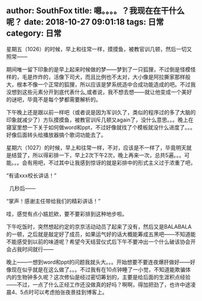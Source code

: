 author: SouthFox
title: 嗯。。。。？我现在在干什么呢？
date: 2018-10-27 09:01:18
tags: 日常
category: 日常
---

星期五（1026）的时候，早上和往常一样，摸摸鱼，被教官训几顿，然后一切又照常——

期间唯一留下印象的是早上起来时候做的梦&mdash;&mdash;梦到了一只狐狸，不过倒是怪模怪样的，毛是炸炸的，活像下司犬，而且比例也不太对，大小像是阿拉撕家那样般大，根本不像一个正常的狐狸，所以应该是梦系统造中合成功能造成的吧。不过我没想到这些元素分开到底代表什么,或者说，我不想去想&mdash;&mdash;就让他变成一个美好的谜吧，毕竟不是每个梦都需要解析的。

<!--more-->

下午晚上还是跟以前一样吧（或者说是因为军训久了，类似的程序过的多了大脑的印象就减少了）方队摸摸鱼，被教官训斥几顿又again了，没什么意思。。。晚上在寝室里想一下关于如何做word和ppt，不过好像就找了个模板就没什么进度了。。。好像后面转头给播放器搞个歌词功能去了。

星期六（1027）的时候，早上和往常一样，不对，应该是不一样了，毕竟明天就是结营了，所以得彩排一下，早上2次下午2次，晚上再来一次，总共5遍。。。可能。。。会有用吧，不过其中让我感到惊讶的就是彩排中的形式主义过于浓重了吧，



“有请xxx校长讲话！”

&nbsp; 几秒后——

“掌声！感谢主任带给我们的精彩讲话！”



哇，感觉有点小尴尬欸，要不要彩排到这种地步啦。

下午吃饭时，突然想起约定的京京活动动员了起来了没有，然后又是BALABALA的一顿，之后就是敲定好了成员，如果运气好的话大概能筹成五黑吧&mdash;&mdash;不知道能不能感受到以前的味道呢？希望今天结营仪式后下午不要冲出一个什么破该协会开会占我时间就行——

晚上——一想到word和ppt的问题我就头大。。。开始想要不要连夜爆肝做好&mdash;&mdash;好像现在似乎就是在这么做了。。。不过我有在10点钟睡了一小觉，不知道能欺骗体内的生物钟多久呢？这次修仙是经过密切筹划的，主要是给后面的生涯积点经验&mdash;&mdash;不过，一点了什么正经工作还没做真的好吗？啊啊，得加把劲了，也许中途凌晨4、5点时可以考虑拍张夜景挂到博客上。